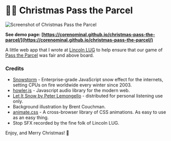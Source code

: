 # 🎄🎁 Christmas Pass the Parcel

![Screenshot of Christmas Pass the Parcel](https://assets.corenominal.com/img/christmas-pass-the-parcel.png)

__See demo page: [https://corenominal.github.io/christmas-pass-the-parcel/](https://corenominal.github.io/christmas-pass-the-parcel/)__

A little web app that I wrote at [Lincoln LUG](https://lincolnlug.org.uk) to help ensure that our game of [Pass the Parcel](https://en.wikipedia.org/wiki/Hot_potato_(game)#Pass_the_parcel) was fair and above board.

### Credits

* [Snowstorm](https://github.com/scottschiller/snowstorm/) - Enterprise-grade JavaScript snow effect for the internets, setting CPUs on fire worldwide every winter since 2003.
* [howler.js](https://github.com/goldfire/howler.js/) - Javascript audio library for the modern web.
* [Let It Snow by Peter Lemongello](http://feelslikechristmas.com/free-christmas-music/contemporary-vocal/let-snow-peter-lemongello/) - distributed for personal listening use only.
* Background illustration by Brent Couchman.
* [animate.css](https://github.com/daneden/animate.css) - A cross-browser library of CSS animations. As easy to use as an easy thing.
* Stop SFX recorded by the fine folk of Lincoln LUG.

Enjoy, and Merry Christmas! 🎄
